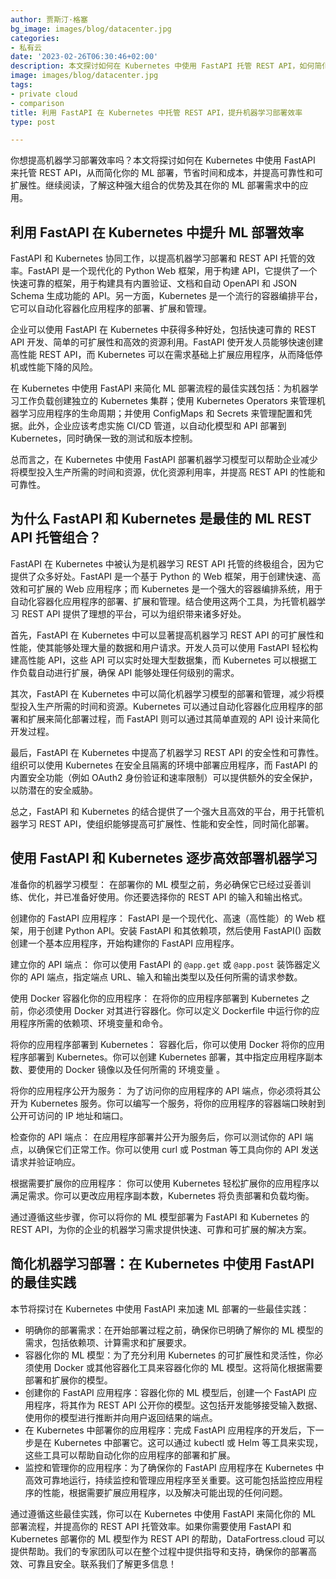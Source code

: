 ```yaml
---
author: 贾斯汀·格塞
bg_image: images/blog/datacenter.jpg
categories:
- 私有云
date: '2023-02-26T06:30:46+02:00'
description: 本文探讨如何在 Kubernetes 中使用 FastAPI 托管 REST API，如何简化您的机器学习 (ML) 部署，减少时间和资源，并提高可靠性和可扩展性。
image: images/blog/datacenter.jpg
tags:
- private cloud
- comparison
title: 利用 FastAPI 在 Kubernetes 中托管 REST API，提升机器学习部署效率
type: post

---
```

你想提高机器学习部署效率吗？本文将探讨如何在 Kubernetes 中使用 FastAPI 来托管 REST API，从而简化你的 ML 部署，节省时间和成本，并提高可靠性和可扩展性。继续阅读，了解这种强大组合的优势及其在你的 ML 部署需求中的应用。

## 利用 FastAPI 在 Kubernetes 中提升 ML 部署效率

FastAPI 和 Kubernetes 协同工作，以提高机器学习部署和 REST API 托管的效率。FastAPI 是一个现代化的 Python Web 框架，用于构建 API，它提供了一个快速可靠的框架，用于构建具有内置验证、文档和自动 OpenAPI 和 JSON Schema 生成功能的 API。另一方面，Kubernetes 是一个流行的容器编排平台，它可以自动化容器化应用程序的部署、扩展和管理。

企业可以使用 FastAPI 在 Kubernetes 中获得多种好处，包括快速可靠的 REST API 开发、简单的可扩展性和高效的资源利用。FastAPI 使开发人员能够快速创建高性能 REST API，而 Kubernetes 可以在需求基础上扩展应用程序，从而降低停机或性能下降的风险。

在 Kubernetes 中使用 FastAPI 来简化 ML 部署流程的最佳实践包括：为机器学习工作负载创建独立的 Kubernetes 集群；使用 Kubernetes Operators 来管理机器学习应用程序的生命周期；并使用 ConfigMaps 和 Secrets 来管理配置和凭据。此外，企业应该考虑实施 CI/CD 管道，以自动化模型和 API 部署到 Kubernetes，同时确保一致的测试和版本控制。

总而言之，在 Kubernetes 中使用 FastAPI 部署机器学习模型可以帮助企业减少将模型投入生产所需的时间和资源，优化资源利用率，并提高 REST API 的性能和可靠性。

## 为什么 FastAPI 和 Kubernetes 是最佳的 ML REST API 托管组合？

FastAPI 在 Kubernetes 中被认为是机器学习 REST API 托管的终极组合，因为它提供了众多好处。FastAPI 是一个基于 Python 的 Web 框架，用于创建快速、高效和可扩展的 Web 应用程序；而 Kubernetes 是一个强大的容器编排系统，用于自动化容器化应用程序的部署、扩展和管理。结合使用这两个工具，为托管机器学习 REST API 提供了理想的平台，可以为组织带来诸多好处。

首先，FastAPI 在 Kubernetes 中可以显著提高机器学习 REST API 的可扩展性和性能，使其能够处理大量的数据和用户请求。开发人员可以使用 FastAPI 轻松构建高性能 API，这些 API 可以实时处理大型数据集，而 Kubernetes 可以根据工作负载自动进行扩展，确保 API 能够处理任何级别的需求。

其次，FastAPI 在 Kubernetes 中可以简化机器学习模型的部署和管理，减少将模型投入生产所需的时间和资源。Kubernetes 可以通过自动化容器化应用程序的部署和扩展来简化部署过程，而 FastAPI 则可以通过其简单直观的 API 设计来简化开发过程。

最后，FastAPI 在 Kubernetes 中提高了机器学习 REST API 的安全性和可靠性。组织可以使用 Kubernetes 在安全且隔离的环境中部署应用程序，而 FastAPI 的内置安全功能（例如 OAuth2 身份验证和速率限制）可以提供额外的安全保护，以防潜在的安全威胁。

总之，FastAPI 和 Kubernetes 的结合提供了一个强大且高效的平台，用于托管机器学习 REST API，使组织能够提高可扩展性、性能和安全性，同时简化部署。

## 使用 FastAPI 和 Kubernetes 逐步高效部署机器学习

准备你的机器学习模型：
在部署你的 ML 模型之前，务必确保它已经过妥善训练、优化，并已准备好使用。你还要选择你的 REST API 的输入和输出格式。

创建你的 FastAPI 应用程序：
FastAPI 是一个现代化、高速（高性能）的 Web 框架，用于创建 Python API。安装 FastAPI 和其依赖项，然后使用 FastAPI() 函数创建一个基本应用程序，开始构建你的 FastAPI 应用程序。

建立你的 API 端点：
你可以使用 FastAPI 的 `@app.get` 或 `@app.post` 装饰器定义你的 API 端点，指定端点 URL、输入和输出类型以及任何所需的请求参数。

使用 Docker 容器化你的应用程序：
在将你的应用程序部署到 Kubernetes 之前，你必须使用 Docker 对其进行容器化。你可以定义 Dockerfile 中运行你的应用程序所需的依赖项、环境变量和命令。

将你的应用程序部署到 Kubernetes：
容器化后，你可以使用 Docker 将你的应用程序部署到 Kubernetes。你可以创建 Kubernetes 部署，其中指定应用程序副本数、要使用的 Docker 镜像以及任何所需的 环境变量 。

将你的应用程序公开为服务：
为了访问你的应用程序的 API 端点，你必须将其公开为 Kubernetes 服务。你可以编写一个服务，将你的应用程序的容器端口映射到公开可访问的 IP 地址和端口。

检查你的 API 端点：
在应用程序部署并公开为服务后，你可以测试你的 API 端点，以确保它们正常工作。你可以使用 curl 或 Postman 等工具向你的 API 发送请求并验证响应。

根据需要扩展你的应用程序：
你可以使用 Kubernetes 轻松扩展你的应用程序以满足需求。你可以更改应用程序副本数，Kubernetes 将负责部署和负载均衡。

通过遵循这些步骤，你可以将你的 ML 模型部署为 FastAPI 和 Kubernetes 的 REST API，为你的企业的机器学习需求提供快速、可靠和可扩展的解决方案。

## 简化机器学习部署：在 Kubernetes 中使用 FastAPI 的最佳实践

本节将探讨在 Kubernetes 中使用 FastAPI 来加速 ML 部署的一些最佳实践：

- 明确你的部署需求：在开始部署过程之前，确保你已明确了解你的 ML 模型的需求，包括依赖项、计算需求和扩展要求。
- 容器化你的 ML 模型：为了充分利用 Kubernetes 的可扩展性和灵活​​性，你必须使用 Docker 或其他容器化工具来容器化你的 ML 模型。这将简化根据需要部署和扩展你的模型。
- 创建你的 FastAPI 应用程序：容器化你的 ML 模型后，创建一个 FastAPI 应用程序，将其作为 REST API 公开你的模型。这包括开发能够接受输入数据、使用你的模型进行推断并向用户返回结果的端点。
- 在 Kubernetes 中部署你的应用程序：完成 FastAPI 应用程序的开发后，下一步是在 Kubernetes 中部署它。这可以通过 kubectl 或 Helm 等工具来实现，这些工具可以帮助自动化你的应用程序的部署和扩展。
- 监控和管理你的应用程序：为了确保你的 FastAPI 应用程序在 Kubernetes 中高效可靠地运行，持续监控和管理应用程序至关重要。这可能包括监控应用程序的性能，根据需要扩展应用程序，以及解决可能出现的任何问题。

通过遵循这些最佳实践，你可以在 Kubernetes 中使用 FastAPI 来简化你的 ML 部署流程，并提高你的 REST API 托管效率。如果你需要使用 FastAPI 和 Kubernetes 部署你的 ML 模型作为 REST API 的帮助，DataFortress.cloud 可以提供帮助。我们的专家团队可以在整个过程中提供指导和支持，确保你的部署高效、可靠且安全。联系我们了解更多信息！
